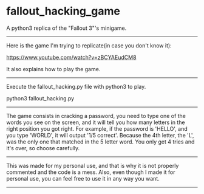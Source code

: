 # fallout_hacking_game
A python3 replica of the "Fallout 3"'s minigame.

-------------------------------------------------------------------------------------------------------
Here is the game I'm trying to replicate(in case you don't know it):

https://www.youtube.com/watch?v=zBCYAEudCM8

It also explains how to play the game.

-------------------------------------------------------------------------------------------------------
Execute the fallout_hacking.py file with python3 to play.

python3 fallout_hacking.py

-------------------------------------------------------------------------------------------------------
The game consists in cracking a password, you need to type one of the words you see on the screen,
and it will tell you how many letters in the right position you got right.
For example, if the password is 'HELLO', and you type 'WORLD', it will output '1/5 correct'.
Because the 4th letter, the 'L', was the only one that matched in the 5 letter word.
You only get 4 tries and it's over, so choose carefully.

-------------------------------------------------------------------------------------------------------
This was made for my personal use, and that is why it is not properly commented and the code is a mess.
Also, even though I made it for personal use, you can feel free to use it in any way you want.

-------------------------------------------------------------------------------------------------------
